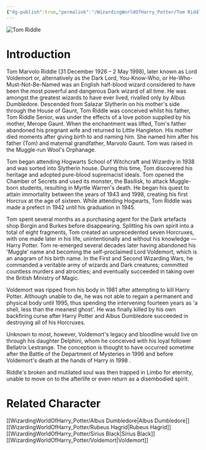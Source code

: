 ```yaml
---
{"dg-publish":true,"permalink":"/WizardingWorldOfHarry_Potter/Tom Riddle/","dgPassFrontmatter":true,"created":"","updated":""}
---
```


![Tom Riddle](http://rxbg5ysja.bkt.gdipper.com/Tom_Riddle.png)
# Introduction
Tom Marvolo Riddle (31 December 1926 – 2 May 1998), later known as Lord Voldemort or, alternatively as the Dark Lord, You-Know-Who, or He-Who-Must-Not-Be-Named was an English half-blood wizard considered to have been the most powerful and dangerous Dark wizard of all time. He was amongst the greatest wizards to have ever lived, rivalled only by Albus Dumbledore. Descended from Salazar Slytherin on his mother's side through the House of Gaunt, Tom Riddle was conceived whilst his father, Tom Riddle Senior, was under the effects of a love potion supplied by his mother, Merope Gaunt. When the enchantment was lifted, Tom's father abandoned his pregnant wife and returned to Little Hangleton. His mother died moments after giving birth to and naming him. She named him after his father (Tom) and maternal grandfather, Marvolo Gaunt. Tom was raised in the Muggle-run Wool's Orphanage.  

Tom began attending Hogwarts School of Witchcraft and Wizardry in 1938 and was sorted into Slytherin house. During this time, Tom discovered his heritage and adopted pure-blood supremacist ideals. Tom opened the Chamber of Secrets and used its monster, the Basilisk, to attack Muggle-born students, resulting in Myrtle Warren's death. He began his quest to attain immortality between the years of 1943 and 1998, creating his first Horcrux at the age of sixteen. While attending Hogwarts, Tom Riddle was made a prefect in 1942 until his graduation in 1945.

Tom spent several months as a purchasing agent for the Dark artefacts shop Borgin and Burkes before disappearing. Splitting his own spirit into a total of eight fragments, Tom created an unprecedented seven Horcruxes, with one made later in his life, unintentionally and without his knowledge — Harry Potter. Tom re-emerged several decades later having abandoned his 'Muggle' name and becoming the self-proclaimed Lord Voldemort, which is an anagram of his birth name. In the First and Second Wizarding Wars, he commanded a veritable army of wizards and Dark creatures; committed countless murders and atrocities; and eventually succeeded in taking over the British Ministry of Magic. 

Voldemort was ripped from his body in 1981 after attempting to kill Harry Potter. Although unable to die, he was not able to regain a permanent and physical body until 1995, thus spending the intervening fourteen years as 'a shell, less than the meanest ghost'. He was finally killed by his own backfiring curse after Harry Potter and Albus Dumbledore succeeded in destroying all of his Horcruxes.  

Unknown to most, however, Voldemort's legacy and bloodline would live on through his daughter Delphini, whom he conceived with his loyal follower Bellatrix Lestrange. The conception is thought to have occurred sometime after the Battle of the Department of Mysteries in 1996 and before Voldemort's death at the hands of Harry in 1998 . 

Riddle's broken and mutilated soul was then trapped in Limbo for eternity, unable to move on to the afterlife or even return as a disembodied spirit. 

# Related Character
[[WizardingWorldOfHarry_Potter/Albus Dumbledore\|Albus Dumbledore]]
[[WizardingWorldOfHarry_Potter/Rubeus Hagrid\|Rubeus Hagrid]]
[[WizardingWorldOfHarry_Potter/Sirius Black\|Sirius Black]]
[[WizardingWorldOfHarry_Potter/Voldemort\|Voldemort]]
